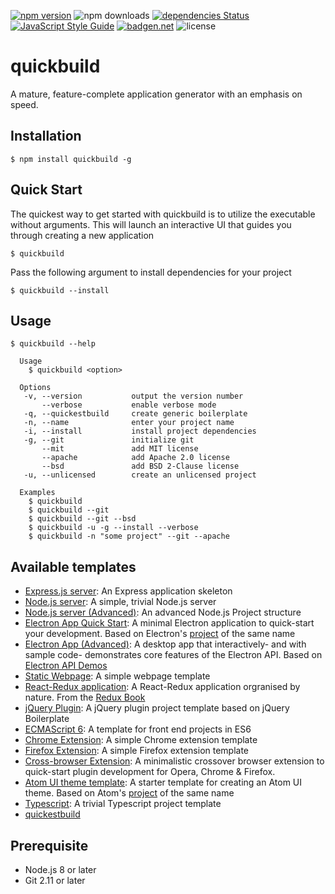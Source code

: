 [![npm version](https://badge.fury.io/js/quickbuild.svg)](https://badge.fury.io/js/quickbuild)
![npm downloads](https://img.shields.io/npm/dw/quickbuild)
[![dependencies Status](https://david-dm.org/abircb/quickbuild/status.svg)](https://david-dm.org/abircb/quickbuild)
[![JavaScript Style Guide](https://img.shields.io/badge/code_style-standard-brightgreen.svg)](https://standardjs.com)
[![badgen.net](https://badgen.net/badge/libraries/io/blue)](https://libraries.io/github/abircb/quickbuild)
![license](https://img.shields.io/npm/l/quickbuild)

# quickbuild
A mature, feature-complete application generator with an emphasis on speed.

## Installation

```cli
$ npm install quickbuild -g
```

## Quick Start
The quickest way to get started with quickbuild is to utilize the executable without arguments. This will launch an interactive UI that guides you through creating a new application

```cli
$ quickbuild
```
Pass the following argument to install dependencies for your project

```cli
$ quickbuild --install
```

## Usage

```cli 
$ quickbuild --help

  Usage
    $ quickbuild <option>

  Options
   -v, --version           output the version number
       --verbose           enable verbose mode
   -q, --quickestbuild     create generic boilerplate
   -n, --name              enter your project name
   -i, --install           install project dependencies
   -g, --git               initialize git
       --mit               add MIT license
       --apache            add Apache 2.0 license
       --bsd               add BSD 2-Clause license
   -u, --unlicensed        create an unlicensed project

  Examples
    $ quickbuild
    $ quickbuild --git
    $ quickbuild --git --bsd
    $ quickbuild -u -g --install --verbose
    $ quickbuild -n "some project" --git --apache
```

## Available templates
<ul>
  <li><a href="./templates/Express.js server">Express.js server</a>: An Express application skeleton</li>
  <li><a href="./templates/Node.js server">Node.js server</a>: A simple, trivial Node.js server</li>
  <li><a href="./templates/Node.js server (advanced)">Node.js server (Advanced)</a>: An advanced Node.js Project structure</li>
  <li><a href="./templates/Electron App Quick Start">Electron App Quick Start</a>: A minimal Electron application to quick-start your development. Based on Electron's <a href="https://github.com/electron/electron-quick-start">project</a> of the same name</li>
  <li><a href="./templates/Electron App (Advanced)">Electron App (Advanced)</a>: A desktop app that interactively- and with sample code- demonstrates core features of the Electron API. Based on <a href="https://github.com/electron/electron-api-demos">Electron API Demos</a></li>
  <li><a href="./templates/Static Webpage">Static Webpage</a>: A simple webpage template</li>
  <li><a href="./templates/React-Redux">React-Redux application</a>: A React-Redux application orgranised by nature. From the <a href="https://redux.js.org/advanced/example-reddit-api">Redux Book</a></li>
  <li><a href="./templates/jQuery Plugin">jQuery Plugin</a>: A jQuery plugin project template based on jQuery Boilerplate</li>
  <li><a href="./templates/ECMAScript 6">ECMAScript 6</a>: A template for front end projects in ES6</li>
  <li><a href="./templates/Chrome Extension">Chrome Extension</a>: A simple Chrome extension template</li>
  <li><a href="./templates/Firefox Extension">Firefox Extension</a>: A simple Firefox extension template</li>
  <li><a href="./templates/Crossover Extension">Cross-browser Extension</a>: A minimalistic crossover browser extension to quick-start plugin development for Opera, Chrome & Firefox.</li>
  <li><a href="./templates/Atom UI">Atom UI theme template</a>: A starter template for creating an Atom UI theme. Based on Atom's <a href="https://github.com/atom-community/ui-theme-template">project</a> of the same name</li>
  <li><a href="./templates/Typescript">Typescript</a>: A trivial Typescript project template</li>
  <li><a href="./templates/quickestbuild">quickestbuild</a></li>
</ul>

## Prerequisite
<ul>
  <li>Node.js 8 or later</li>
  <li>Git 2.11 or later</li>
</ul>
